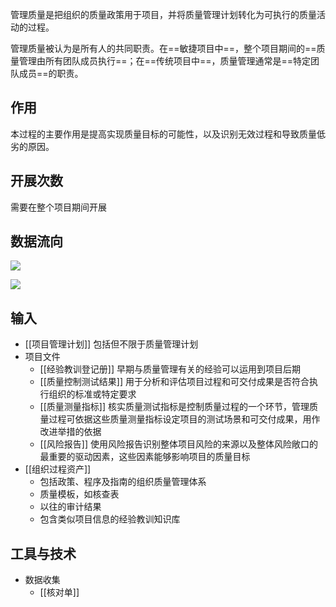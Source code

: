 管理质量是把组织的质量政策用于项目，并将质量管理计划转化为可执行的质量活动的过程。

管理质量被认为是所有人的共同职责。在==敏捷项目中==，整个项目期间的==质量管理由所有团队成员执行==；在==传统项目中==，质量管理通常是==特定团队成员==的职责。
## 作用
本过程的主要作用是提高实现质量目标的可能性，以及识别无效过程和导致质量低劣的原因。

## 开展次数
需要在整个项目期间开展

## 数据流向
![](https://raw.githubusercontent.com/a812305914/PMP/main/img/202210112113437.png)


![](https://raw.githubusercontent.com/a812305914/PMP/main/img/202210112116882.png)
## 输入
+ [[项目管理计划]] 包括但不限于质量管理计划
+ 项目文件
	+ [[经验教训登记册]] 早期与质量管理有关的经验可以运用到项目后期
	+ [[质量控制测试结果]] 用于分析和评估项目过程和可交付成果是否符合执行组织的标准或特定要求
	+ [[质量测量指标]] 核实质量测试指标是控制质量过程的一个环节，管理质量过程可依据这些质量测量指标设定项目的测试场景和可交付成果，用作改进举措的依据
	+ [[风险报告]] 使用风险报告识别整体项目风险的来源以及整体风险敞口的最重要的驱动因素，这些因素能够影响项目的质量目标
+ [[组织过程资产]]
	+ 包括政策、程序及指南的组织质量管理体系
	+ 质量模板，如核查表
	+ 以往的审计结果
	+ 包含类似项目信息的经验教训知识库

## 工具与技术
+ 数据收集
	+ [[核对单]]